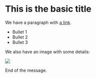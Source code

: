 # This is the basic title

We have a paragraph with [a link](https://talkpython.fm).

* Bullet 1
* Bullet 2
* Bullet 3


We also have an image with some details:

<a href="http://www.lolcats.com" target="_blank"><img 
class="img img-responsive"
src="http://www.lolcats.com/images/u/11/45/lolcatsdotcom3gp6wm7dw3jihq9t.jpg"></a>

End of the message.
